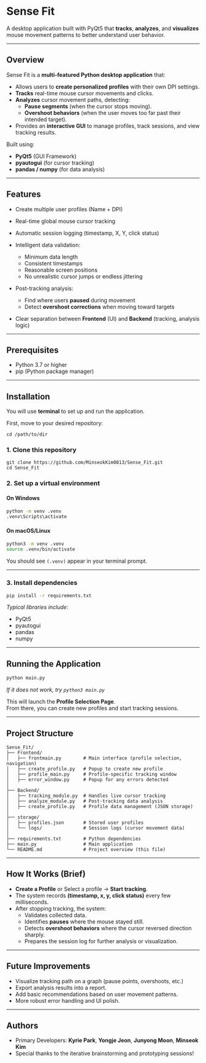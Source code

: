 # Sense Fit

A desktop application built with PyQt5 that **tracks**, **analyzes**, and **visualizes** mouse movement patterns to better understand user behavior.

---

## Overview

Sense Fit is a **multi-featured Python desktop application** that:
- Allows users to **create personalized profiles** with their own DPI settings.
- **Tracks** real-time mouse cursor movements and clicks.
- **Analyzes** cursor movement paths, detecting:
  - **Pause segments** (when the cursor stops moving).
  - **Overshoot behaviors** (when the user moves too far past their intended target).
- Provides an **interactive GUI** to manage profiles, track sessions, and view tracking results.

Built using:
- **PyQt5** (GUI Framework)
- **pyautogui** (for cursor tracking)
- **pandas / numpy** (for data analysis)

---

## Features

- Create multiple user profiles (Name + DPI)  
- Real-time global mouse cursor tracking  
- Automatic session logging (timestamp, X, Y, click status)  
- Intelligent data validation:
  - Minimum data length
  - Consistent timestamps
  - Reasonable screen positions
  - No unrealistic cursor jumps or endless jittering  

- Post-tracking analysis:
  - Find where users **paused** during movement
  - Detect **overshoot corrections** when moving toward targets

- Clear separation between **Frontend** (UI) and **Backend** (tracking, analysis logic)

---

## Prerequisites

- Python 3.7 or higher
- pip (Python package manager)

---

## Installation

You will use **terminal** to set up and run the application.

First, move to your desired repository:
```
cd /path/to/dir
```

### 1. Clone this repository
```
git clone https://github.com/MinseokKim0813/Sense_Fit.git
cd Sense_Fit
```

### 2. Set up a virtual environment

#### On Windows
```bash
python -m venv .venv
.venv\Scripts\activate
```

#### On macOS/Linux
```bash
python3 -m venv .venv
source .venv/bin/activate
```

You should see `(.venv)` appear in your terminal prompt.

---

### 3. Install dependencies
```bash
pip install -r requirements.txt
```

*Typical libraries include*:
- PyQt5
- pyautogui
- pandas
- numpy

---

## Running the Application

```bash
python main.py
```
*If it does not work, try `python3 main.py`*

This will launch the **Profile Selection Page**.  
From there, you can create new profiles and start tracking sessions.

---

## Project Structure

```plaintext
Sense_Fit/
├── Frontend/
│   ├── frontmain.py        # Main interface (profile selection, navigation)
│   ├── create_profile.py   # Popup to create new profile
│   ├── profile_main.py     # Profile-specific tracking window
│   ├── error_window.py     # Popup for any errors detected
│
├── Backend/
│   ├── tracking_module.py  # Handles live cursor tracking
│   ├── analyze_module.py   # Post-tracking data analysis
│   ├── create_profile.py   # Profile data management (JSON storage)
│
├── storage/
│   ├── profiles.json       # Stored user profiles
│   └── logs/               # Session logs (cursor movement data)
│
├── requirements.txt        # Python dependencies
├── main.py                 # Main application
└── README.md               # Project overview (this file)
```

---

## How It Works (Brief)

- **Create a Profile** or Select a profile → **Start tracking**.
- The system records **(timestamp, x, y, click status)** every few milliseconds.
- After stopping tracking, the system:
  - Validates collected data.
  - Identifies **pauses** where the mouse stayed still.
  - Detects **overshoot behaviors** where the cursor reversed direction sharply.
  - Prepares the session log for further analysis or visualization.

---

## Future Improvements

- Visualize tracking path on a graph (pause points, overshoots, etc.)
- Export analysis results into a report.
- Add basic recommendations based on user movement patterns.
- More robust error handling and UI polish.

---

## Authors

- Primary Developers: **Kyrie Park**, **Yongje Jeon**, **Junyong Moon**, **Minseok Kim**
- Special thanks to the iterative brainstorming and prototyping sessions!
